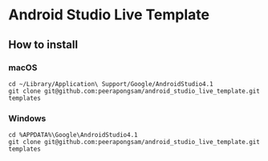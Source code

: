 # Android Studio Live Template

## How to install

### macOS
```
cd ~/Library/Application\ Support/Google/AndroidStudio4.1
git clone git@github.com:peerapongsam/android_studio_live_template.git templates
```

### Windows
```
cd %APPDATA%\Google\AndroidStudio4.1
git clone git@github.com:peerapongsam/android_studio_live_template.git templates
```
